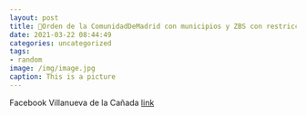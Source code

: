 ```yaml
---
layout: post
title: 🔴Orden de la ComunidadDeMadrid con municipios y ZBS con restricciones frente al coronavirus, en vigor desde las 00:00 horas de...
date: 2021-03-22 08:44:49
categories: uncategorized
tags:
- random
image: /img/image.jpg
caption: This is a picture
---
```

Facebook Villanueva de la Cañada [link](https://www.facebook.com/438978526296872/posts/1493960320798682/)
